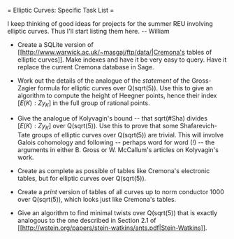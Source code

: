 = Elliptic Curves: Specific Task List =

I keep thinking of good ideas for projects for the summer REU involving elliptic curves.  Thus I'll start listing them here.  -- William

  * Create a SQLite version of [[http://www.warwick.ac.uk/~masgaj/ftp/data/|Cremona's tables of elliptic curves]].  Make indexes and have it be very easy to query.  Have it replace the current Cremona database in Sage.

  * Work out the details of the analogue of the *statement* of the Gross-Zagier formula for elliptic curves over Q(sqrt(5)).  Use this to give an algorithm to compute the height of Heegner points, hence their index $[E(K): Z y_K]$ in the full group of rational points.

  * Give the analogue of Kolyvagin's bound -- that sqrt(#Sha) divides $[E(K): Z y_K]$ over Q(sqrt(5)).  Use this to prove that some Shafarevich-Tate groups of elliptic curves over Q(sqrt(5)) are trivial.  This will involve Galois cohomology and following -- perhaps word for word (!) -- the arguments in either B. Gross or W. McCallum's articles on Kolyvagin's work.  

  * Create as complete as possible of tables like Cremona's electronic tables, but for elliptic curves over Q(sqrt(5)).  

  * Create a *print* version of tables of all curves up to norm conductor 1000 over Q(sqrt(5)), which looks just like Cremona's tables. 

  * Give an algorithm to find minimal twists over Q(sqrt(5)) that is exactly analogous to the one described in Section 2.1 of [[http://wstein.org/papers/stein-watkins/ants.pdf|Stein-Watkins]].

